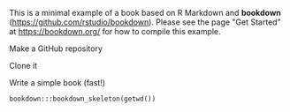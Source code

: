 This is a minimal example of a book based on R Markdown and **bookdown** (https://github.com/rstudio/bookdown). Please see the page "Get Started" at https://bookdown.org/ for how to compile this example.

Make a GitHub repository

Clone it

Write a simple book (fast!)

```
bookdown:::bookdown_skeleton(getwd())
```
